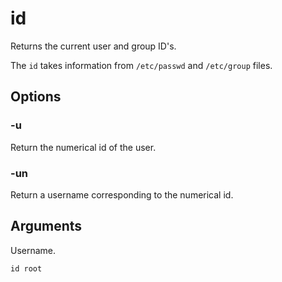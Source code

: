 # id

Returns the current user and group ID's.

The `id` takes information from `/etc/passwd` and `/etc/group` files.

## Options

### -u

Return the numerical id of the user.

### -un

Return a username corresponding to the numerical id.

## Arguments

Username.

```shell
id root
```
